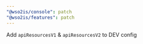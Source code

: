 ```yaml
---
"@wso2is/console": patch
"@wso2is/features": patch
---
```


Add `apiResourcesV1` & `apiResourcesV2` to DEV config
